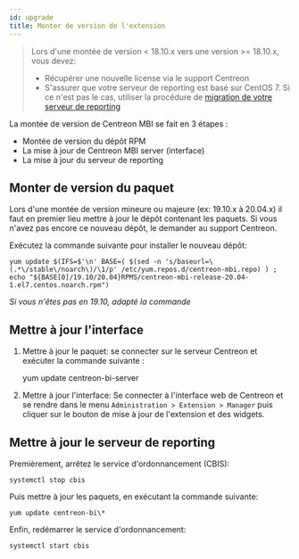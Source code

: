 ```yaml
---
id: upgrade
title: Monter de version de l'extension
---
```


> Lors d'une montée de version < 18.10.x vers une version >= 18.10.x, vous devez:
>
> - Récupérer une nouvelle license via le support Centreon
> - S'assurer que votre serveur de reporting est basé sur CentOS 7. Si ce n'est
>   pas le cas, utiliser la procédure de [migration de votre serveur de
>   reporting](migrate)

La montée de version de Centreon MBI se fait en 3 étapes :

- Montée de version du dépôt RPM
- La mise à jour de Centreon MBI server (interface)
- La mise à jour du serveur de reporting

## Monter de version du paquet

Lors d'une montée de version mineure ou majeure (ex: 19.10.x à 20.04.x) il faut en premier lieu mettre à jour
 le dépôt contenant les paquets. Si vous n'avez pas encore ce nouveau dépôt, le demander au support Centreon.

Exécutez la commande suivante pour installer le nouveau dépôt:

    yum update $(IFS=$'\n' BASE=( $(sed -n 's/baseurl=\(.*\/stable\/noarch\)/\1/p' /etc/yum.repos.d/centreon-mbi.repo) ) ; echo "${BASE[0]/19.10/20.04}RPMS/centreon-mbi-release-20.04-1.el7.centos.noarch.rpm")

*Si vous n'êtes pas en 19.10, adapté la commande*

## Mettre à jour l'interface

1. Mettre à jour le paquet: se connecter sur le serveur Centreon et exécuter la commande suivante :

    yum update centreon-bi-server

2. Mettre à jour l'interface: Se connecter à l'interface web de Centreon et se rendre dans le menu
 `Administration > Extension > Manager` puis cliquer sur le bouton de mise à jour de l'extension et des widgets.

## Mettre  à jour le serveur de reporting

Premièrement, arrêtez le service d'ordonnancement (CBIS):

    systemctl stop cbis

Puis mettre à jour les paquets, en exécutant la commande suivante:

    yum update centreon-bi\*

Enfin, redémarrer le service d'ordonnancement:

    systemctl start cbis
